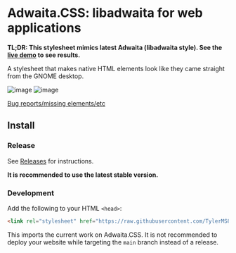 # Adwaita.CSS: libadwaita for web applications

**TL;DR: This stylesheet mimics latest Adwaita (libadwaita style). See the [live demo](https://tylerms887.github.io/adwaita.css) to see results.**

A stylesheet that makes native HTML elements look like they came straight from the GNOME desktop.

![image](https://user-images.githubusercontent.com/115214762/205485813-f236351b-03f8-4133-90a2-0de2f2ffd671.png#gh-light-mode-only)
![image](https://user-images.githubusercontent.com/115214762/205485870-0544ed80-b7f6-49e0-afa8-f05fe063da8d.png#gh-dark-mode-only)

[Bug reports/missing elements/etc](https://github.com/TylerMS887/adwaita.css/issues)

## Install

### Release

See [Releases](https://github.com/TylerMS887/adwaita.css/releases) for instructions.

**It is recommended to use the latest stable version.**

### Development

Add the following to your HTML `<head>`:

```html
<link rel="stylesheet" href="https://raw.githubusercontent.com/TylerMS887/adwaita.css/main/adwaita.css">
```

This imports the current work on Adwaita.CSS. It is not recommended to deploy your website while targeting the `main` branch instead of a release.
